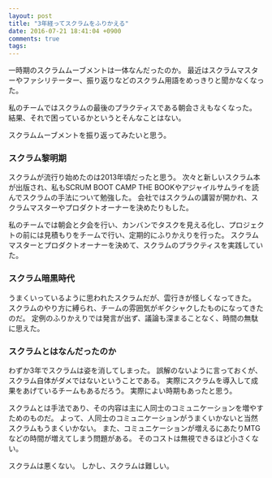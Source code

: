 ```yaml
---
layout: post
title: "3年経ってスクラムをふりかえる"
date: 2016-07-21 18:41:04 +0900
comments: true
tags: 
---
```


一時期のスクラムムーブメントは一体なんだったのか。
最近はスクラムマスターやファシリテーター、振り返りなどのスクラム用語をめっきりと聞かなくなった。

私のチームではスクラムの最後のプラクティスである朝会さえもなくなった。
結果、それで困っているかというとそんなことはない。

スクラムムーブメントを振り返ってみたいと思う。

### スクラム黎明期

スクラムが流行り始めたのは2013年頃だったと思う。
次々と新しいスクラム本が出版され、私もSCRUM BOOT CAMP THE BOOKやアジャイルサムライを読んでスクラムの手法について勉強した。
会社ではスクラムの講習が開かれ、スクラムマスターやプロダクトオーナーを決めたりもした。

私のチームでは朝会と夕会を行い、カンバンでタスクを見える化し、プロジェクトの前には見積もりをチームで行い、定期的にふりかえりを行った。
スクラムマスターとプロダクトオーナーを決めて、スクラムのプラクティスを実践していた。

### スクラム暗黒時代

うまくいっているように思われたスクラムだが、雲行きが怪しくなってきた。
スクラムのやり方に縛られ、チームの雰囲気がギクシャクしたものになってきたのだ。
定例のふりかえりでは発言が出ず、議論も深まることなく、時間の無駄に思えた。

### スクラムとはなんだったのか

わずか3年でスクラムは姿を消してしまった。
誤解のないように言っておくが、スクラム自体がダメではないということである。
実際にスクラムを導入して成果をあげているチームもあるだろう。
実際によい時期もあったと思う。

スクラムとは手法であり、その内容は主に人同士のコミュニケーションを増やすためのものだ。
よって、人同士のコミュニケーションがうまくいかないと当然スクラムもうまくいかない。
また、コミュニケーションが増えるにあたりMTGなどの時間が増えてしまう問題がある。
そのコストは無視できるほど小さくない。

スクラムは悪くない。
しかし、スクラムは難しい。
